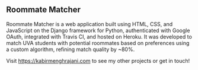 ## Roommate Matcher

Roommate Matcher is a web application built using HTML, CSS, and JavaScript on the Django framework for Python, authenticated with Google OAuth, integrated with Travis CI, and hosted on Heroku. It was developed to match UVA students with potential roommates based on preferences using a custom algorithm, refining match quality by ~80%.

Visit https://kabirmenghrajani.com to see my other projects or get in touch!
